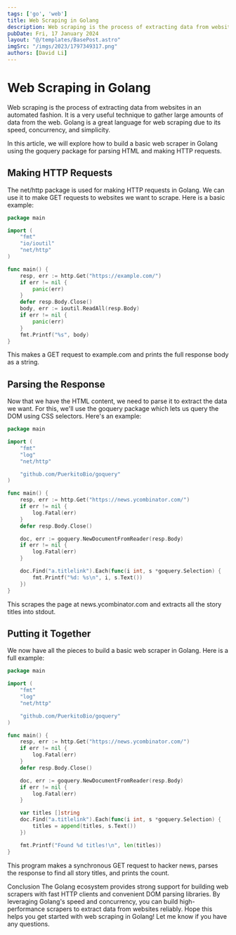 ```yaml
---
tags: ['go', 'web']
title: Web Scraping in Golang
description: Web scraping is the process of extracting data from websites in an automated fashion. It is a very useful technique to gather large amounts of data from the web. Golang is a great language for web scraping due to its speed, concurrency, and simplicity. 
pubDate: Fri, 17 January 2024
layout: "@/templates/BasePost.astro"
imgSrc: "/imgs/2023/1797349317.png"
authors: [David Li]
---
```


# Web Scraping in Golang


Web scraping is the process of extracting data from websites in an automated fashion. It is a very useful technique to gather large amounts of data from the web. Golang is a great language for web scraping due to its speed, concurrency, and simplicity. 

In this article, we will explore how to build a basic web scraper in Golang using the goquery package for parsing HTML and making HTTP requests.

## Making HTTP Requests 
The net/http package is used for making HTTP requests in Golang. We can use it to make GET requests to websites we want to scrape. Here is a basic example:

```go
package main

import (
	"fmt"
	"io/ioutil"
	"net/http"
)

func main() {
	resp, err := http.Get("https://example.com/")
	if err != nil {
		panic(err)
	}
	defer resp.Body.Close()
	body, err := ioutil.ReadAll(resp.Body)
	if err != nil {
		panic(err)
	}
	fmt.Printf("%s", body)
}
```

This makes a GET request to example.com and prints the full response body as a string.

## Parsing the Response 
Now that we have the HTML content, we need to parse it to extract the data we want. For this, we'll use the goquery package which lets us query the DOM using CSS selectors. Here's an example:

```go
package main

import (
	"fmt"
	"log"
	"net/http"

	"github.com/PuerkitoBio/goquery"
)

func main() {
	resp, err := http.Get("https://news.ycombinator.com/")
	if err != nil {
		log.Fatal(err)
	}
	defer resp.Body.Close()

	doc, err := goquery.NewDocumentFromReader(resp.Body)
	if err != nil {
		log.Fatal(err)
	}

	doc.Find("a.titlelink").Each(func(i int, s *goquery.Selection) {
		fmt.Printf("%d: %s\n", i, s.Text())
	})
}
```

This scrapes the page at news.ycombinator.com and extracts all the story titles into stdout.

## Putting it Together 
We now have all the pieces to build a basic web scraper in Golang. Here is a full example:

```go
package main

import (
	"fmt"
	"log"
	"net/http"

	"github.com/PuerkitoBio/goquery"
)

func main() {
	resp, err := http.Get("https://news.ycombinator.com/")
	if err != nil {
		log.Fatal(err)
	}
	defer resp.Body.Close()

	doc, err := goquery.NewDocumentFromReader(resp.Body)
	if err != nil {
		log.Fatal(err)
	}

	var titles []string
	doc.Find("a.titlelink").Each(func(i int, s *goquery.Selection) {
		titles = append(titles, s.Text())
	})

	fmt.Printf("Found %d titles!\n", len(titles))
}
```

This program makes a synchronous GET request to hacker news, parses the response to find all story titles, and prints the count.

Conclusion 
The Golang ecosystem provides strong support for building web scrapers with fast HTTP clients and convenient DOM parsing libraries. By leveraging Golang's speed and concurrency, you can build high-performance scrapers to extract data from websites reliably. Hope this helps you get started with web scraping in Golang! Let me know if you have any questions.